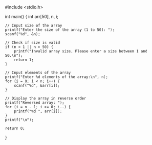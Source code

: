 #include <stdio.h>

int main() {
    int arr[50], n, i;

    // Input size of the array
    printf("Enter the size of the array (1 to 50): ");
    scanf("%d", &n);

    // Check if size is valid
    if (n < 1 || n > 50) {
        printf("Invalid array size. Please enter a size between 1 and 50.\n");
        return 1;
    }

    // Input elements of the array
    printf("Enter %d elements of the array:\n", n);
    for (i = 0; i < n; i++) {
        scanf("%d", &arr[i]);
    }

    // Display the array in reverse order
    printf("Reversed array: ");
    for (i = n - 1; i >= 0; i--) {
        printf("%d ", arr[i]);
    }
    printf("\n");

    return 0;
}
